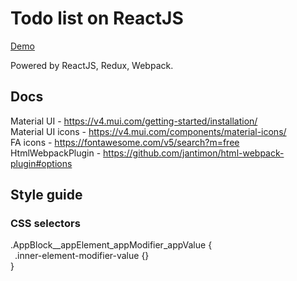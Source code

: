 # Todo list on ReactJS
[Demo](https://bzaitsev.github.io/reactjs-todo-list/)

Powered by ReactJS, Redux, Webpack.

## Docs
Material UI - https://v4.mui.com/getting-started/installation/  
Material UI icons - https://v4.mui.com/components/material-icons/  
FA icons - https://fontawesome.com/v5/search?m=free  
HtmlWebpackPlugin - https://github.com/jantimon/html-webpack-plugin#options  

## Style guide
### CSS selectors
.AppBlock__appElement_appModifier_appValue {  
&ensp;.inner-element-modifier-value {}  
}